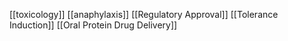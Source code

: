 [[toxicology]]
[[anaphylaxis]]
[[Regulatory Approval]]
[[Tolerance Induction]]
[[Oral Protein Drug Delivery]]
